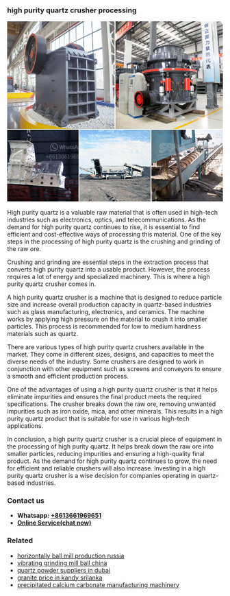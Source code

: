 <h3>high purity quartz crusher processing</h3><img src='1708499626.jpg' alt=''><p>High purity quartz is a valuable raw material that is often used in high-tech industries such as electronics, optics, and telecommunications. As the demand for high purity quartz continues to rise, it is essential to find efficient and cost-effective ways of processing this material. One of the key steps in the processing of high purity quartz is the crushing and grinding of the raw ore.</p><p>Crushing and grinding are essential steps in the extraction process that converts high purity quartz into a usable product. However, the process requires a lot of energy and specialized machinery. This is where a high purity quartz crusher comes in.</p><p>A high purity quartz crusher is a machine that is designed to reduce particle size and increase overall production capacity in quartz-based industries such as glass manufacturing, electronics, and ceramics. The machine works by applying high pressure on the material to crush it into smaller particles. This process is recommended for low to medium hardness materials such as quartz.</p><p>There are various types of high purity quartz crushers available in the market. They come in different sizes, designs, and capacities to meet the diverse needs of the industry. Some crushers are designed to work in conjunction with other equipment such as screens and conveyors to ensure a smooth and efficient production process.</p><p>One of the advantages of using a high purity quartz crusher is that it helps eliminate impurities and ensures the final product meets the required specifications. The crusher breaks down the raw ore, removing unwanted impurities such as iron oxide, mica, and other minerals. This results in a high purity quartz product that is suitable for use in various high-tech applications.</p><p>In conclusion, a high purity quartz crusher is a crucial piece of equipment in the processing of high purity quartz. It helps break down the raw ore into smaller particles, reducing impurities and ensuring a high-quality final product. As the demand for high purity quartz continues to grow, the need for efficient and reliable crushers will also increase. Investing in a high purity quartz crusher is a wise decision for companies operating in quartz-based industries.</p><h3>Contact us</h3><ul><li><strong>Whatsapp:&nbsp;<a href="https://wa.me/8613661969651">+8613661969651</a></strong></li><li><a href="https://swt.shibang-china.com/?git&amp;zhl&amp;high purity quartz crusher processing"><strong>Online Service(chat now)</strong></a></li></ul><h3>Related</h3><ul><li><a href='horizontally ball mill production russia.md'>horizontally ball mill production russia</a></li><li><a href='vibrating grinding mill ball china.md'>vibrating grinding mill ball china</a></li><li><a href='quartz powder suppliers in dubai.md'>quartz powder suppliers in dubai</a></li><li><a href='granite price in kandy srilanka.md'>granite price in kandy srilanka</a></li><li><a href='precipitated calcium carbonate manufacturing machinery.md'>precipitated calcium carbonate manufacturing machinery</a></li></ul>